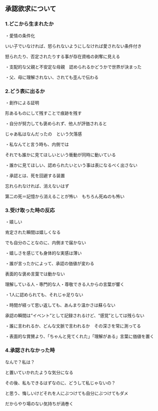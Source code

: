 ## 承認欲求について

### 1.どこから生まれたか

・愛情の条件化

いい子でいなければ、怒られないようにしなければ愛されない条件付き

怒られたり、否定されたりする事が存在資格の剥奪に見える


・支配的な父親と不安定な母親　認められるかどうかで世界が決まった


・父、母に理解されない、されても歪んで伝わる


### 2.どう表に出るか


・創作による証明

形あるものにして残すことで痕跡を残す

・自分が努力しても褒められず、他人が評価されると

じゃあ私はなんだったの　という欠落感


・私なんてと言う時も、内側では


それでも誰かに見てほしいという衝動が同時に動いている


・誰かに見てほしい、認められたいという事は表になるべく出さない


・承認とは、死を回避する装置

忘れられなければ、消えないはず

第二の死＝記憶から消えることが怖い　もちろん死ぬのも怖い

### 3.受け取った時の反応

・嬉しい

肯定された瞬間は嬉しくなる

でも自分のことなのに、内側まで届かない


・嬉しさを感じても身体的な実感は薄い


・誰が言ったかによって、承認の価値が変わる

表面的な褒め言葉では動かない

理解している人・専門的な人・尊敬できる人からの言葉が響く


・1人に認められても、それじゃ足りない


・時間が経って思い返しても、あんまり温かさは蘇らない

承認の瞬間は“イベント”として記録されるけど、“感覚”としては残らない


・誰に言われるか、どんな文脈で言われるか　その深さを常に測ってる


・表面的な賞賛より、「ちゃんと見てくれた」「理解がある」言葉に価値を置く

### 4.承認されなかった時

なんで？私は？

と置いていかれたような気分になる

その後、私もできるはずなのに、どうして私じゃないの？

と思う、悔しいけどそれを人にぶつけても自分にぶつけてもダメ

だからやり場のない気持ちが渦巻く








